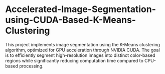 # Accelerated-Image-Segmentation-using-CUDA-Based-K-Means-Clustering
This project implements image segmentation using the K-Means clustering algorithm, optimized for GPU acceleration through NVIDIA CUDA. The goal is to efficiently segment high-resolution images into distinct color-based regions while significantly reducing computation time compared to CPU-based processing.
